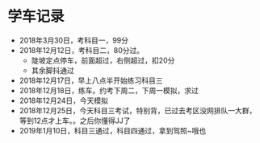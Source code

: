 # 学车记录

* 2018年3月30日，考科目一，99分
* 2018年12月12日，考科目二，80分过。
  - 陡坡定点停车，前面超过，右侧超过，扣20分
  - 其余脚抖通过
* 2018年12月17日，早上八点半开始练习科目三
* 2018年12月18日，练车。约考下周二，下周一模拟，求过
* 2018年12月24日，今天模拟
* 2018年12月25日，今天科目三考试，特别背，已过去考区没网排队一大群，等到12点才上车。。之后你懂得JJ了
* 2019年1月10日，科目三通过，科目四通过，拿到驾照~哦也
